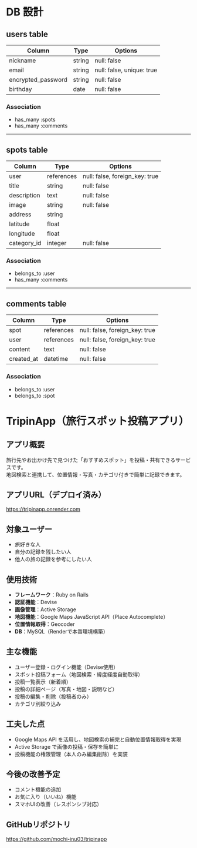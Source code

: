 # DB 設計

## users table

| Column             | Type   | Options                   |
|--------------------|--------|---------------------------|
| nickname           | string | null: false               |
| email              | string | null: false, unique: true |
| encrypted_password | string | null: false               |
| birthday           | date   | null: false               |

### Association

- has_many :spots  
- has_many :comments

---

## spots table

| Column      | Type       | Options                        |
|-------------|------------|--------------------------------|
| user        | references | null: false, foreign_key: true |
| title       | string     | null: false                    |
| description | text       | null: false                    |
| image       | string     | null: false                    |
| address     | string     |                                |
| latitude    | float      |                                |
| longitude   | float      |                                |
| category_id | integer    | null: false                    |

### Association

- belongs_to :user  
- has_many :comments

---

## comments table

| Column     | Type       | Options                        |
|------------|------------|--------------------------------|
| spot       | references | null: false, foreign_key: true |
| user       | references | null: false, foreign_key: true |
| content    | text       | null: false                    |
| created_at | datetime   | null: false                    |

### Association

- belongs_to :user  
- belongs_to :spot


# TripinApp（旅行スポット投稿アプリ）

##  アプリ概要
旅行先やお出かけ先で見つけた「おすすめスポット」を投稿・共有できるサービスです。  
地図検索と連携して、位置情報・写真・カテゴリ付きで簡単に記録できます。

##  アプリURL（デプロイ済み）
https://tripinapp.onrender.com

##  対象ユーザー
- 旅好きな人
- 自分の記録を残したい人
- 他人の旅の記録を参考にしたい人

##  使用技術
- **フレームワーク**：Ruby on Rails
- **認証機能**：Devise
- **画像管理**：Active Storage
- **地図機能**：Google Maps JavaScript API（Place Autocomplete）
- **位置情報取得**：Geocoder
- **DB**：MySQL（Renderで本番環境構築）

##  主な機能
- ユーザー登録・ログイン機能（Devise使用）
- スポット投稿フォーム（地図検索・緯度経度自動取得）
- 投稿一覧表示（新着順）
- 投稿の詳細ページ（写真・地図・説明など）
- 投稿の編集・削除（投稿者のみ）
- カテゴリ別絞り込み

##  工夫した点
- Google Maps API を活用し、地図検索の補完と自動位置情報取得を実現
- Active Storage で画像の投稿・保存を簡単に
- 投稿機能の権限管理（本人のみ編集削除）を実装

##  今後の改善予定
- コメント機能の追加
- お気に入り（いいね）機能
- スマホUIの改善（レスポンシブ対応）

##  GitHubリポジトリ
https://github.com/mochi-inu03/tripinapp
